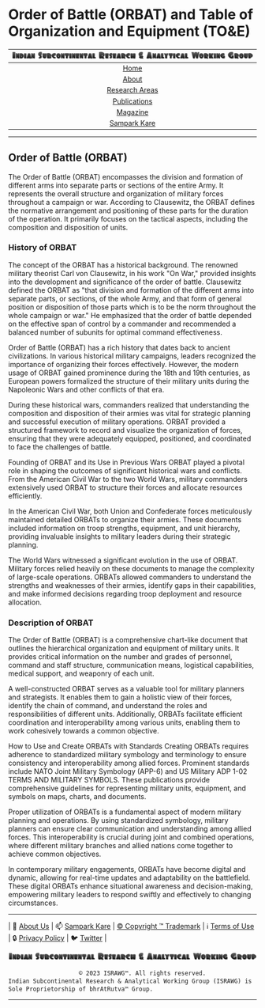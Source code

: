 # **Order of Battle (ORBAT) and Table of Organization and Equipment (TO&E)**

| ![ISRAWG Logo](../../text_logo.png) |
| :-------------------------------------------------: |
| [Home](../../home.md) |
| [About](../../aboutus/about.md) |
| [Research Areas](../../aboutus/research.md) |
| [Publications](../publications.md) |
| [Magazine](../../magazine/magazine.md) |
| [Sampark Kare](../../aboutus/sampark.md) |

___

## Order of Battle (ORBAT)

The Order of Battle (ORBAT) encompasses the division and formation of different arms into separate parts or sections of the entire Army. It represents the overall structure and organization of military forces throughout a campaign or war. According to Clausewitz, the ORBAT defines the normative arrangement and positioning of these parts for the duration of the operation. It primarily focuses on the tactical aspects, including the composition and disposition of units.

### History of ORBAT

The concept of the ORBAT has a historical background. The renowned military theorist Carl von Clausewitz, in his work "On War," provided insights into the development and significance of the order of battle. Clausewitz defined the ORBAT as "that division and formation of the different arms into separate parts, or sections, of the whole Army, and that form of general position or disposition of those parts which is to be the norm throughout the whole campaign or war." He emphasized that the order of battle depended on the effective span of control by a commander and recommended a balanced number of subunits for optimal command effectiveness.

Order of Battle (ORBAT) has a rich history that dates back to ancient civilizations. In various historical military campaigns, leaders recognized the importance of organizing their forces effectively. However, the modern usage of ORBAT gained prominence during the 18th and 19th centuries, as European powers formalized the structure of their military units during the Napoleonic Wars and other conflicts of that era.

During these historical wars, commanders realized that understanding the composition and disposition of their armies was vital for strategic planning and successful execution of military operations. ORBAT provided a structured framework to record and visualize the organization of forces, ensuring that they were adequately equipped, positioned, and coordinated to face the challenges of battle.

Founding of ORBAT and its Use in Previous Wars
ORBAT played a pivotal role in shaping the outcomes of significant historical wars and conflicts. From the American Civil War to the two World Wars, military commanders extensively used ORBAT to structure their forces and allocate resources efficiently.

In the American Civil War, both Union and Confederate forces meticulously maintained detailed ORBATs to organize their armies. These documents included information on troop strengths, equipment, and unit hierarchy, providing invaluable insights to military leaders during their strategic planning.

The World Wars witnessed a significant evolution in the use of ORBAT. Military forces relied heavily on these documents to manage the complexity of large-scale operations. ORBATs allowed commanders to understand the strengths and weaknesses of their armies, identify gaps in their capabilities, and make informed decisions regarding troop deployment and resource allocation.

### Description of ORBAT

The Order of Battle (ORBAT) is a comprehensive chart-like document that outlines the hierarchical organization and equipment of military units. It provides critical information on the number and grades of personnel, command and staff structure, communication means, logistical capabilities, medical support, and weaponry of each unit.

A well-constructed ORBAT serves as a valuable tool for military planners and strategists. It enables them to gain a holistic view of their forces, identify the chain of command, and understand the roles and responsibilities of different units. Additionally, ORBATs facilitate efficient coordination and interoperability among various units, enabling them to work cohesively towards a common objective.

How to Use and Create ORBATs with Standards
Creating ORBATs requires adherence to standardized military symbology and terminology to ensure consistency and interoperability among allied forces. Prominent standards include NATO Joint Military Symbology (APP-6) and US Military ADP 1-02 TERMS AND MILITARY SYMBOLS. These publications provide comprehensive guidelines for representing military units, equipment, and symbols on maps, charts, and documents.

Proper utilization of ORBATs is a fundamental aspect of modern military planning and operations. By using standardized symbology, military planners can ensure clear communication and understanding among allied forces. This interoperability is crucial during joint and combined operations, where different military branches and allied nations come together to achieve common objectives.

In contemporary military engagements, ORBATs have become digital and dynamic, allowing for real-time updates and adaptability on the battlefield. These digital ORBATs enhance situational awareness and decision-making, empowering military leaders to respond swiftly and effectively to changing circumstances.

___

| 📝 [About Us](../../aboutus/about.md) | 📫 [Sampark Kare](../../aboutus/sampark.md) | [© Copyright ™️ Trademark](../../aboutus/copyright&trademark.md) | ℹ️  [Terms of Use](../../aboutus/termsofuse.md) | 🔒 [Privacy Policy](../../aboutus/privacy&policy.md) | 🐦 [Twitter](https://twitter.com/israwg_) |

![Indian Subcontinental Research & Analytical Working Group (ISRAWG)](../../text_logo.png)


                        © 2023 ISRAWG™️. All rights reserved. 
    Indian Subcontinental Research & Analytical Working Group (ISRAWG) is Sole Proprietorship of bhrAtRutva™️ Group.

___
